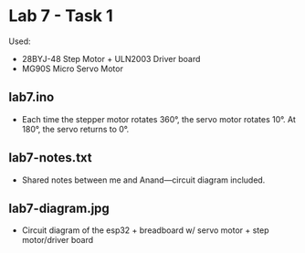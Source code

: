 # Lab 7 - Task 1

Used:
- 28BYJ-48 Step Motor + ULN2003 Driver board
- MG90S Micro Servo Motor

lab7.ino
----------
- Each time the stepper motor rotates 360°, the servo motor rotates 10°. At 180°, the servo returns to 0°.


lab7-notes.txt
--------------
- Shared notes between me and Anand—circuit diagram included.


lab7-diagram.jpg
--------------
- Circuit diagram of the esp32 + breadboard w/ servo motor + step motor/driver board
